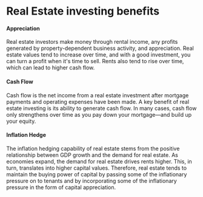 # Real Estate investing benefits

#### Appreciation

Real estate investors make money through rental income, any profits generated by property-dependent business activity, and appreciation. Real estate values tend to increase over time, and with a good investment, you can turn a profit when it's time to sell. Rents also tend to rise over time, which can lead to higher cash flow.

#### Cash Flow

Cash flow is the net income from a real estate investment after mortgage payments and operating expenses have been made. A key benefit of real estate investing is its ability to generate cash flow. In many cases, cash flow only strengthens over time as you pay down your mortgage—and build up your equity.

#### Inflation Hedge

The inflation hedging capability of real estate stems from the positive relationship between GDP growth and the demand for real estate. As economies expand, the demand for real estate drives rents higher. This, in turn, translates into higher capital values. Therefore, real estate tends to maintain the buying power of capital by passing some of the inflationary pressure on to tenants and by incorporating some of the inflationary pressure in the form of capital appreciation.
